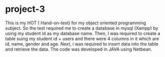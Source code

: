 # project-3

This is my HOT ( Hand-on-test) for my object oriented programming subject. So the test required me to create a database in mysql (Xampp) by using my student id as my database name.
Then, I was required to create a table suing my student id + users and there were 4 columns in it which are id, name, gender and age. Next, i was required to insert data into the table and retrieve the data.
The code was developed in JAVA using Netbean.

